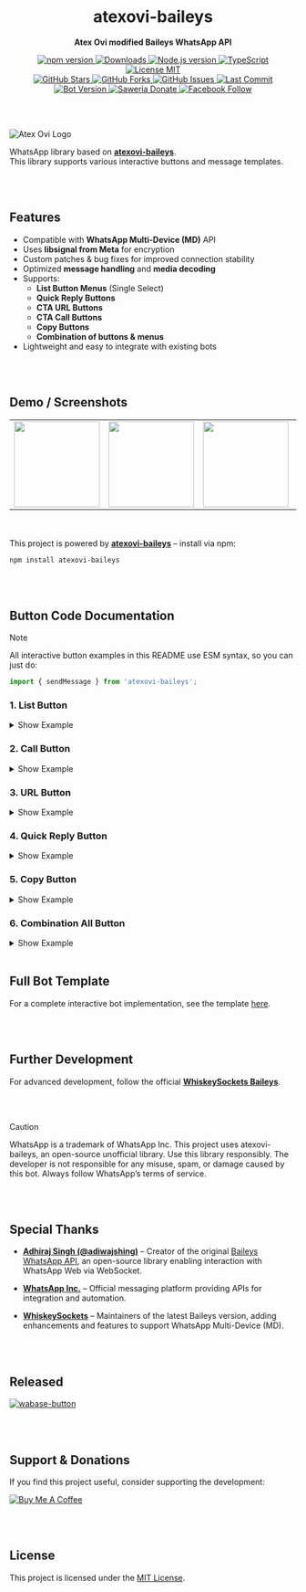 <h1 align="center">atexovi-baileys</h1>
<p align="center"><strong>Atex Ovi modified Baileys WhatsApp API</strong></p>
<p align="center">

<!-- 🔹 BARIS 1: NPM & Node.js info -->
<a href="https://www.npmjs.com/package/atexovi-baileys" target="_blank">
  <img src="https://img.shields.io/npm/v/atexovi-baileys?style=flat&logo=npm&logoColor=white&labelColor=CB3837&color=white" alt="npm version">
</a>
<a href="https://www.npmjs.com/package/atexovi-baileys" target="_blank">
  <img src="https://img.shields.io/npm/dw/atexovi-baileys?style=flat&logo=npm&logoColor=white&label=Downloads&labelColor=CB3837&color=white" alt="Downloads">
</a>
<a href="https://nodejs.org/en/" target="_blank">
  <img src="https://img.shields.io/badge/Node.js-%3E%3D20-339933?style=flat&logo=node.js&logoColor=white" alt="Node.js version">
</a>
<a href="https://www.typescriptlang.org/" target="_blank">
  <img src="https://badgen.net/badge/-/TypeScript/blue?icon=typescript&label" alt="TypeScript">
</a>
<a href="https://github.com/atex-ovi/atexovi-wabase-button/blob/main/LICENSE" target="_blank">
  <img src="https://img.shields.io/badge/License-MIT-yellow?style=flat&logo=balance-scale&logoColor=black" alt="License MIT">
</a>

  <br>

  <!-- 🔹 BARIS 2: GitHub stats & releases -->
  <a href="https://github.com/atex-ovi/atexovi-wabase-button/stargazers" target="_blank">
    <img src="https://img.shields.io/github/stars/atex-ovi/atexovi-wabase-button?style=flat&logo=github&labelColor=181717&color=white" alt="GitHub Stars">
  </a>
  <a href="https://github.com/atex-ovi/atexovi-wabase-button/network/members" target="_blank">
    <img src="https://img.shields.io/github/forks/atex-ovi/atexovi-wabase-button?style=flat&logo=github&labelColor=181717&color=white" alt="GitHub Forks">
  </a>
  <a href="https://github.com/atex-ovi/baileys/issues" target="_blank">
    <img src="https://img.shields.io/github/issues/atex-ovi/baileys?style=flat&logo=github&labelColor=181717&color=white" alt="GitHub Issues">
  </a>
  <a href="https://github.com/atex-ovi/baileys/commits/main" target="_blank">
    <img src="https://img.shields.io/github/last-commit/atex-ovi/baileys?style=flat&logo=git&labelColor=181717&color=white" alt="Last Commit">
  </a>

  <br>

  <!-- 🔹 BARIS 3: Bot release & social/donate -->
  <a href="https://github.com/atex-ovi/wabase-button/releases" target="_blank">
    <img src="https://img.shields.io/github/v/release/atex-ovi/wabase-button?style=flat&logo=whatsapp&logoColor=white&label=wabase-button&color=brightgreen" alt="Bot Version">
  </a>
  <a href="https://saweria.co/atexovi" target="_blank">
    <img src="https://img.shields.io/badge/Donate-Saweria-FFA726?style=flat&logo=ko-fi&logoColor=white" alt="Saweria Donate">
  </a>
  <a href="https://facebook.com/atex.ovi" target="_blank">
    <img src="https://img.shields.io/badge/Follow-Facebook-1877F2?style=flat&logo=facebook&logoColor=white" alt="Facebook Follow">
  </a>

</p>

<br><br>

![Atex Ovi Logo](https://raw.githubusercontent.com/atex-ovi/bailogo/main/baileys-logo.jpg)

WhatsApp library based on **[atexovi-baileys](https://www.npmjs.com/package/atexovi-baileys)**.  
This library supports various interactive buttons and message templates.

<br><br>

## Features
- Compatible with **WhatsApp Multi-Device (MD)** API
- Uses **libsignal from Meta** for encryption
- Custom patches & bug fixes for improved connection stability
- Optimized **message handling** and **media decoding**
- Supports:
  - **List Button Menus** (Single Select)
  - **Quick Reply Buttons**
  - **CTA URL Buttons**
  - **CTA Call Buttons**
  - **Copy Buttons**
  - **Combination of buttons & menus**
- Lightweight and easy to integrate with existing bots

<br><br>

## Demo / Screenshots

<table>
  <tr>
    <td><img src="https://raw.githubusercontent.com/atex-ovi/demo-button/main/list-button.jpg" width="150"></td>
    <td><img src="https://raw.githubusercontent.com/atex-ovi/demo-button/main/url-button.jpg" width="150"></td>
    <td><img src="https://raw.githubusercontent.com/atex-ovi/demo-button/main/call-button.jpg" width="150"></td>
    <td><img src="https://raw.githubusercontent.com/atex-ovi/demo-button/main/quick-reply-button.jpg" width="150"></td>
    <td><img src="https://raw.githubusercontent.com/atex-ovi/demo-button/main/copy-button.jpg" width="150"></td>
  </tr>
</table>

<br><br>
This project is powered by **[atexovi-baileys](https://www.npmjs.com/package/atexovi-baileys)** – install via npm:

```bash
npm install atexovi-baileys
```
<br><br>

## Button Code Documentation

> [!NOTE]
> All interactive button examples in this README use ESM syntax, so you can just do:
```javascript
import { sendMessage } from 'atexovi-baileys';
```

### 1. List Button
<details>
  <summary>Show Example</summary>

```js
await sock.sendMessage(jid, {
  text: 'Choose an option from the list:',
  title: 'List Menu',
  subtitle: 'Select one',
  footer: 'Sent by Atex Ovi',
  interactiveButtons: [
    {
      name: 'single_select',
      buttonParamsJson: JSON.stringify({
        title: 'Select Option',
        sections: [
          {
            title: 'Main Options',
            highlight_label: 'Recommended',
            rows: [
              { header: 'Header 1', title: 'Option 1', description: 'Description 1', id: 'id1' },
              { header: 'Header 2', title: 'Option 2', description: 'Description 2', id: 'id2' }
            ]
          }
        ]
      })
    }
  ]
});
```

</details>

### 2. Call Button
<details>
  <summary>Show Example</summary>

```js
await sock.sendMessage(jid, {
  text: 'Need help? Call us!',
  title: 'Support',
  subtitle: 'We are available',
  footer: 'Sent by Atex Ovi',
  interactiveButtons: [
    {
      name: 'cta_call',
      buttonParamsJson: JSON.stringify({
        display_text: 'Call Now',
        phone_number: '+6281234567890'
      })
    }
  ]
});
```

</details>

### 3. URL Button
<details>
  <summary>Show Example</summary>

```js
await sock.sendMessage(jid, {
  text: 'Check out our GitHub page!',
  title: 'GitHub',
  subtitle: 'Atex Ovi Repository',
  footer: 'Sent by Atex Ovi',
  interactiveButtons: [
    {
      name: 'cta_url',
      buttonParamsJson: JSON.stringify({
        display_text: 'Visit GitHub',
        url: 'https://github.com/atex-ovi/baileys',
        merchant_url: 'https://github.com/atex-ovi/baileys'
      })
    }
  ]
});
```
</details>

### 4. Quick Reply Button
<details>
  <summary>Show Example</summary>

```js
await sock.sendMessage(jid, {
  text: 'Choose quickly!',
  title: 'Quick Reply',
  subtitle: 'Tap one button',
  footer: 'Sent by Atex Ovi',
  interactiveButtons: [
    {
      name: 'quick_reply',
      buttonParamsJson: JSON.stringify({
        display_text: 'Click Me!',
        id: 'quick_id'
      })
    }
  ]
});
```

</details>

### 5. Copy Button
<details>
  <summary>Show Example</summary>

```js
await sock.sendMessage(jid, {
  text: 'Copy this link:',
  title: 'Copy Example',
  subtitle: 'Click the button to copy',
  footer: 'Sent by Atex Ovi',
  interactiveButtons: [
    {
      name: 'cta_copy',
      buttonParamsJson: JSON.stringify({
        display_text: 'Copy Link',
        copy_code: 'https://github.com/atex-ovi/baileys'
      })
    }
  ]
});
```

</details>

### 6. Combination All Button
<details>
  <summary>Show Example</summary>

```js
await sock.sendMessage(jid, {
  text: 'This is an interactive message!',
  title: 'Hello!',
  subtitle: 'Subtitle here',
  footer: 'Sent by Atex Ovi',
  interactiveButtons: [
    {
      name: 'single_select',
      buttonParamsJson: JSON.stringify({
        title: 'Choose an Option',
        sections: [
          {
            title: 'Main Options',
            highlight_label: 'Recommended',
            rows: [
              { header: 'Header 1', title: 'Option 1', description: 'Description 1', id: 'id1' },
              { header: 'Header 2', title: 'Option 2', description: 'Description 2', id: 'id2' }
            ]
          }
        ]
      })
    },

    {
      name: 'cta_call',
      buttonParamsJson: JSON.stringify({
        display_text: 'Call Me',
        phone_number: '+6281234567890'
      })
    },

    {
      name: 'cta_url',
      buttonParamsJson: JSON.stringify({
        display_text: 'Visit GitHub',
        url: 'https://github.com/atex-ovi/baileys',
        merchant_url: 'https://github.com/atex-ovi/baileys'
      })
    },

    {
      name: 'quick_reply',
      buttonParamsJson: JSON.stringify({
        display_text: 'Click Me!',
        id: 'quick_id'
      })
    },
    
    {
      name: 'cta_copy',
      buttonParamsJson: JSON.stringify({
        display_text: 'Copy Link',
        copy_code: 'https://github.com/atex-ovi/baileys'
      })
    }
  ]
});
```
</details>

<br>

## Full Bot Template

For a complete interactive bot implementation, see the template [here](https://github.com/atex-ovi/atexovi-wabase-button).

<br><br>

## Further Development

For advanced development, follow the official [**WhiskeySockets Baileys**](https://github.com/WhiskeySockets/Baileys).

<br><br>

> [!CAUTION]
> WhatsApp is a trademark of WhatsApp Inc.
> This project uses atexovi-baileys, an open-source unofficial library.
> Use this library responsibly. The developer is not responsible for any misuse, spam, or damage caused by this bot.
> Always follow WhatsApp’s terms of service.

<br><br>

## Special Thanks

- **[Adhiraj Singh (@adiwajshing)](https://github.com/adiwajshing)** – Creator of the original [Baileys WhatsApp API](https://github.com/adiwajshing/baileys), an open-source library enabling interaction with WhatsApp Web via WebSocket.

- **[WhatsApp Inc.](https://www.whatsapp.com)** – Official messaging platform providing APIs for integration and automation.

- **[WhiskeySockets](https://github.com/WhiskeySockets/Baileys)** – Maintainers of the latest Baileys version, adding enhancements and features to support WhatsApp Multi-Device (MD).

<br><br>

## Released

<a href="https://github.com/atex-ovi/wabase-button" target="_blank">
  <img src="https://img.shields.io/github/v/release/atex-ovi/wabase-button?style=flat&logo=whatsapp&logoColor=white&label=wabase-button&color=brightgreen" alt="wabase-button">
</a>

<br><br>

## Support & Donations
If you find this project useful, consider supporting the development:

[![Buy Me A Coffee](https://www.buymeacoffee.com/assets/img/custom_images/orange_img.png)](https://saweria.co/atexovi)

<br><br>

## License

This project is licensed under the [MIT License](LICENSE).

